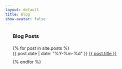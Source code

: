 ```yaml
---
layout: default
title: Blog
show-avatar: false
---
```


<ul style="list-style: none;">
  <h3 style="margin-bottom: 20px;">Blog Posts</h3>
  {% for post in site.posts %}
    <li class="spaced" style="margin-bottom: 10px;">
      {{ post.date | date: "%Y-%m-%d" }}  <a href="{{ post.url }}">{{ post.title }}</a>
    </li>
  {% endfor %}
</ul>
